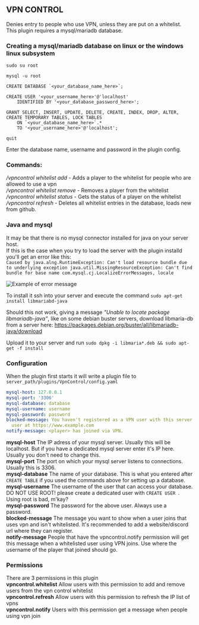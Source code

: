## VPN CONTROL ##

Denies entry to people who use VPN, unless they are put on a whitelist.  
This plugin requires a mysql/mariadb database.

### Creating a mysql/mariadb database on linux or the windows linux subsystem
```
sudo su root

mysql -u root

CREATE DATABASE `<your_database_name_here>`;

CREATE USER '<your_username_here>'@'localhost' 
    IDENTIFIED BY '<your_database_password_here>';

GRANT SELECT, INSERT, UPDATE, DELETE, CREATE, INDEX, DROP, ALTER, CREATE TEMPORARY TABLES, LOCK TABLES 
    ON `<your_database_name_here>`.* 
    TO '<your_username_here>'@'localhost';

quit
````

Enter the database name, username and password in the plugin config.

### Commands:

*/vpncontrol whitelist add <playername>* - Adds a player to the whitelist for people who are allowed to use a vpn  
*/vpncontrol whitelist remove <playername>* - Removes a player from the whitelist  
*/vpncontrol whitelist status <playername>* - Gets the status of a player on the whitelist  
*/vpncontrol refresh* - Deletes all whitelist entries in the database, loads new from github. 

### Java and mysql

It may be that there is no mysql connector installed for java on your server host.  
If this is the case when you try to load the server with the plugin installd you'll get an error like this:  
```Caused by java.alng.RuntimeException: Can't load resource bundle due to underlying exception java.util.MissingResourceException: Can't find bundle for base name com.mysql.cj.LocalizeErrorMessages, locale```  

![Example of error message](https://i.imgur.com/si4b0UW.png)  

To install it ssh into your server and execute the command `sudo apt-get install libmariabd-java`

Should this not work, giving a message *"Unable to locate package libmariadb-java"*, like on some debian buster servers, download libmaria-db from a server here: https://packages.debian.org/buster/all/libmariadb-java/download  

Upload it to your server and run `sudo dpkg -i libmaria*.deb && sudo apt-get -f install`

### Configuration

When the plugin first starts it will write a plugin file to `server_path/plugins/VpnControl/config.yaml`
```yaml
mysql-host: 127.0.0.1
mysql-port: '3306'
mysql-database: database
mysql-username: username
mysql-password: password
blocked-message: You haven't registered as a VPN user with this server. Register as
  user at https://www.example.com
notify-message: <player> has joined via VPN.
```

**mysql-host** The IP adress of your mysql server. Usually this will be localhost. But if you have a dedicated mysql server enter it's IP here. Usually you don't need to change this.  
**mysql-port** The port on which your mysql server listens to connections. Usually this is 3306.  
**mysql-database** The name of your database. This is what you entered after `CREATE TABLE` if you used the commands above for setting up a database.  
**mysql-username** The username of the user that can access your database. DO NOT USE ROOT! please create a dedicated user with `CREATE USER `. Using root is bad, m'kay?   
**mysql-password** The password for the above user. Always use a password.    
**blocked-message** The message you want to show when a user joins that uses vpn and isn't whitelisted. It's recommended to add a website/discord url where they can register.  
**notify-message** People that have the vpncontrol.notify permission will get this message when a whitelisted user using VPN joins. Use <player> where the username of the player that joined should go.  

### Permissions

There are 3 permissions in this plugin  
**vpncontrol.whitelist** Allow users with this permission to add and remove users from the vpn control whitelist  
**vpncontrol.refresh** Allow users with this permission to refresh the IP list of vpns  
**vpncontrol.notify** Users with this permission get a message when people using vpn join  
